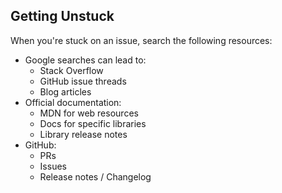 ## Getting Unstuck

When you're stuck on an issue, search the following resources:
- Google searches can lead to:
  - Stack Overflow
  - GitHub issue threads
  - Blog articles
- Official documentation:
  - MDN for web resources
  - Docs for specific libraries
  - Library release notes
- GitHub:
  - PRs
  - Issues
  - Release notes / Changelog
